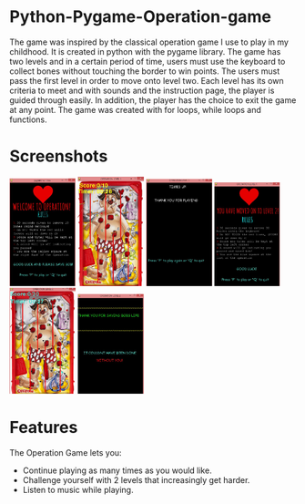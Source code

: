 # Python-Pygame-Operation-game
The game was inspired by the classical operation game I use to play in my childhood. It is created in python with the pygame library. The game has two levels and in a certain period of time, users must use the keyboard to collect bones without touching the border to win points. The users must pass the first level in order to move onto level two. Each level has its own criteria to meet and with sounds and the instruction page, the player is guided through easily. In addition, the player has the choice to exit the game at any point. The game was created with for loops, while loops and functions. 


# Screenshots
<img src="https://github.com/mary1afshar/Python-Pygame-Operation-game/blob/master/Images/py1.JPG" width="23%"> <img src="https://github.com/mary1afshar/Python-Pygame-Operation-game/blob/master/Images/py2.JPG" width="23%"> <img src="https://github.com/mary1afshar/Python-Pygame-Operation-game/blob/master/Images/py3.JPG" width="23%"> <img src="https://github.com/mary1afshar/Python-Pygame-Operation-game/blob/master/Images/py4.JPG" width="23%"> <img src="https://github.com/mary1afshar/Python-Pygame-Operation-game/blob/master/Images/py6.JPG" width="23%"> <img src="https://github.com/mary1afshar/Python-Pygame-Operation-game/blob/master/Images/py5.JPG" width="23%"> 

# Features
The Operation Game lets you:

* Continue playing as many times as you would like.
* Challenge yourself with 2 levels that increasingly get harder.
* Listen to music while playing.
